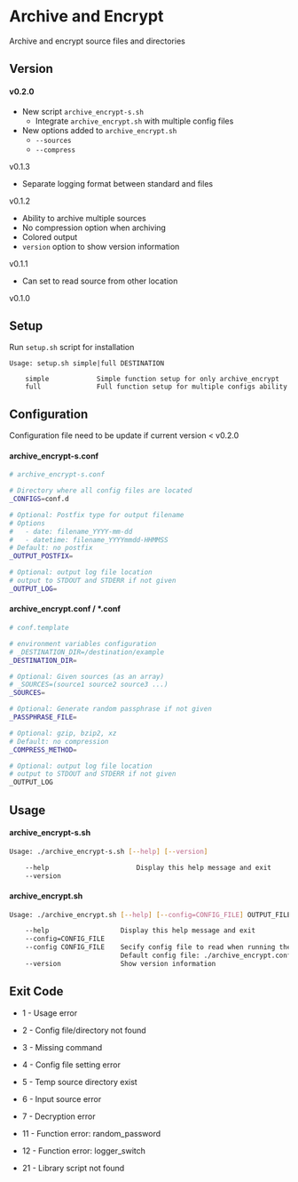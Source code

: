 # Archive and Encrypt
Archive and encrypt source files and directories

## Version
#### v0.2.0
- New script `archive_encrypt-s.sh`
    - Integrate `archive_encrypt.sh` with multiple config files
- New options added to `archive_encrypt.sh`
    - `--sources`
    - `--compress`

v0.1.3
- Separate logging format between standard and files

v0.1.2
- Ability to archive multiple sources
- No compression option when archiving
- Colored output
- `version` option to show version information 

v0.1.1
- Can set to read source from other location

v0.1.0

## Setup
Run `setup.sh` script for installation
```
Usage: setup.sh simple|full DESTINATION

    simple            Simple function setup for only archive_encrypt
    full              Full function setup for multiple configs ability
```

## Configuration
Configuration file need to be update if current version < v0.2.0

#### archive_encrypt-s.conf
```bash
# archive_encrypt-s.conf

# Directory where all config files are located
_CONFIGS=conf.d

# Optional: Postfix type for output filename
# Options
#   - date: filename_YYYY-mm-dd
#   - datetime: filename_YYYYmmdd-HHMMSS
# Default: no postfix
_OUTPUT_POSTFIX=

# Optional: output log file location
# output to STDOUT and STDERR if not given
_OUTPUT_LOG=
```

#### archive_encrypt.conf / *.conf
```bash
# conf.template

# environment variables configuration
# _DESTINATION_DIR=/destination/example
_DESTINATION_DIR=

# Optional: Given sources (as an array)
# _SOURCES=(source1 source2 source3 ...)
_SOURCES= 

# Optional: Generate random passphrase if not given
_PASSPHRASE_FILE=

# Optional: gzip, bzip2, xz
# Default: no compression
_COMPRESS_METHOD= 

# Optional: output log file location
# output to STDOUT and STDERR if not given
_OUTPUT_LOG
```


## Usage

#### archive_encrypt-s.sh
```bash
Usage: ./archive_encrypt-s.sh [--help] [--version]

    --help                      Display this help message and exit
    --version
```

#### archive_encrypt.sh
```bash
Usage: ./archive_encrypt.sh [--help] [--config=CONFIG_FILE] OUTPUT_FILENAME SOURCE

    --help                  Display this help message and exit
    --config=CONFIG_FILE
    --config CONFIG_FILE    Secify config file to read when running the script
                            Default config file: ./archive_encrypt.conf
    --version               Show version information
```

## Exit Code
- 1 - Usage error
- 2 - Config file/directory not found
- 3 - Missing command
- 4 - Config file setting error
- 5 - Temp source directory exist
- 6 - Input source error
- 7 - Decryption error
 
- 11 - Function error: random_password
- 12 - Function error: logger_switch

- 21 - Library script not found